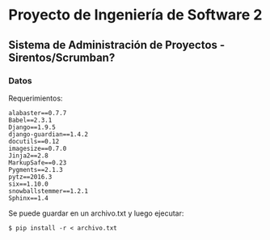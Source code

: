 # Proyecto de Ingeniería de Software 2
## Sistema de Administración de Proyectos - Sirentos/Scrumban?

### Datos
Requerimientos:

```
alabaster==0.7.7
Babel==2.3.1
Django==1.9.5
django-guardian==1.4.2
docutils==0.12
imagesize==0.7.0
Jinja2==2.8
MarkupSafe==0.23
Pygments==2.1.3
pytz==2016.3
six==1.10.0
snowballstemmer==1.2.1
Sphinx==1.4
```

Se puede guardar en un archivo.txt y luego ejecutar:

```
$ pip install -r < archivo.txt
```

